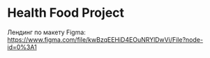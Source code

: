 # Health Food Project
Лендинг по макету Figma: https://www.figma.com/file/kwBzqEEHiD4EOuNRYlDwVi/File?node-id=0%3A1
